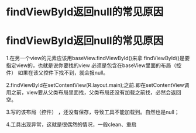 # findViewById返回null的常见原因


# findViewById返回null的常见原因

1.在另一个view的元素应该用baseView.findViewById()来拿
findViewById()是要指定view的，也就是说你要找的view 必须是包含在baseView里面的布局（控件） 如果在该父控件下找不到，就会报null。

2.findViewById在setContentView(R.layout.main);之前.即在setContentView调用之前，view要从父类布局里面找，父类布局还没有加载之前找，必然会返回空。

3.写的该布局（控件） ，还没有保存，导致工具不能加载到。自然也是null；

4.工具出现异常，这就是很偶然的情况，一般clean、重启
